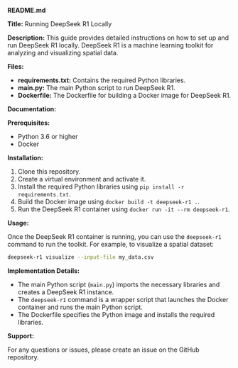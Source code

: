 **README.md**

**Title:** Running DeepSeek R1 Locally

**Description:**
This guide provides detailed instructions on how to set up and run DeepSeek R1 locally. DeepSeek R1 is a machine learning toolkit for analyzing and visualizing spatial data.

**Files:**

* **requirements.txt:** Contains the required Python libraries.
* **main.py:** The main Python script to run DeepSeek R1.
* **Dockerfile:** The Dockerfile for building a Docker image for DeepSeek R1.

**Documentation:**

**Prerequisites:**

* Python 3.6 or higher
* Docker

**Installation:**

1. Clone this repository.
2. Create a virtual environment and activate it.
3. Install the required Python libraries using `pip install -r requirements.txt`.
4. Build the Docker image using `docker build -t deepseek-r1 .`.
5. Run the DeepSeek R1 container using `docker run -it --rm deepseek-r1`.

**Usage:**

Once the DeepSeek R1 container is running, you can use the `deepseek-r1` command to run the toolkit. For example, to visualize a spatial dataset:

```bash
deepseek-r1 visualize --input-file my_data.csv
```

**Implementation Details:**

* The main Python script (`main.py`) imports the necessary libraries and creates a DeepSeek R1 instance.
* The `deepseek-r1` command is a wrapper script that launches the Docker container and runs the main Python script.
* The Dockerfile specifies the Python image and installs the required libraries.

**Support:**

For any questions or issues, please create an issue on the GitHub repository.